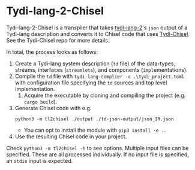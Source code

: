 # Tydi-lang-2-Chisel

Tydi-lang-2-Chisel is a transpiler that takes [tydi-lang-2](https://github.com/twoentartian/tydi-lang-2)'s `json` output of a Tydi-lang description and converts it to Chisel code that uses [Tydi-Chisel](https://github.com/abs-tudelft/Tydi-Chisel). See the Tydi-Chisel repo for more details.

In total, the process looks as follows:
1. Create a Tydi-lang system description (`td` file) of the data-types, streams, interfaces (`streamlets`), and components (`impl`ementations).
2. Compile the `td` file with `tydi-lang-complier -c .\tydi_project.toml` with configuration file specifying the `td` sources and top level implementation.
    1. Acquire the executable by cloning and compiling the project (e.g. `cargo build`).
3. Generate Chisel code with e.g.
    ```shell
    python3 -m tl2chisel ./output ./td-json-output/json_IR.json
    ```
   - You can opt to install the module with `pip3 install -e .`.
4. Use the resulting Chisel code in your project.

Check `python3 -m tl2chisel -h` to see options. Multiple input files can be specified. These are all processed individually. If no input file is specified, an `stdin` input is expected.
